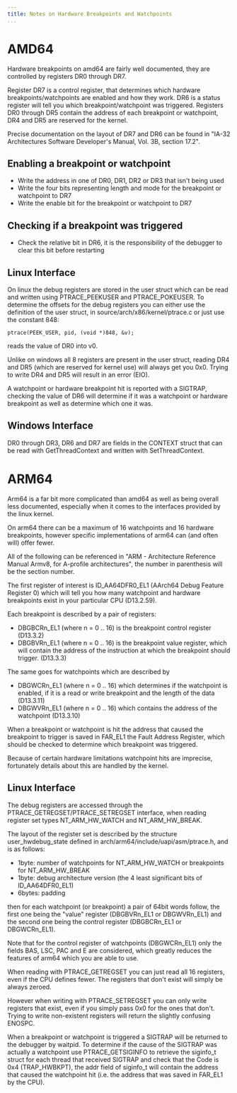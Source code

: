 ```yaml
---
title: Notes on Hardware Breakpoints and Watchpoints
...
```



# AMD64

Hardware breakpoints on amd64 are fairly well documented, they are controlled by registers DR0 through DR7.

Register DR7 is a control register, that determines which hardware breakpoints/watchpoints are enabled and how they work.
DR6 is a status register will tell you which breakpoint/watchpoint was triggered.
Registers DR0 through DR5 contain the address of each breakpoint or watchpoint, DR4 and DR5 are reserved for the kernel.

Precise documentation on the layout of DR7 and DR6 can be found in "IA-32 Architectures Software Developer's Manual, Vol. 3B, section 17.2".

## Enabling a breakpoint or watchpoint

* Write the address in one of DR0, DR1, DR2 or DR3 that isn't being used
* Write the four bits representing length and mode for the breakpoint or watchpoint to DR7
* Write the enable bit for the breakpoint or watchpoint to DR7

## Checking if a breakpoint was triggered

* Check the relative bit in DR6, it is the responsibility of the debugger to clear this bit before restarting

## Linux Interface

On linux the debug registers are stored in the user struct which can be read and written using PTRACE_PEEKUSER and PTRACE_POKEUSER.
To determine the offsets for the debug registers you can either use the definition of the user struct, in source/arch/x86/kernel/ptrace.c or just use the constant 848:

```
ptrace(PEEK_USER, pid, (void *)848, &v);
```

reads the value of DR0 into v0.

Unlike on windows all 8 registers are present in the user struct, reading DR4 and DR5 (which are reserved for kernel use) will always get you 0x0. Trying to write DR4 and DR5 will result in an error (EIO).

A watchpoint or hardware breakpoint hit is reported with a SIGTRAP, checking the value of DR6 will determine if it was a watchpoint or hardware breakpoint as well as determine which one it was.

## Windows Interface

DR0 through DR3, DR6 and DR7 are fields in the CONTEXT struct that can be read with GetThreadContext and written with SetThreadContext.

# ARM64

Arm64 is a far bit more complicated than amd64 as well as being overall less documented, especially when it comes to the interfaces provided by the linux kernel.

On arm64 there can be a maximum of 16 watchpoints and 16 hardware breakpoints, however specific implementations of arm64 can (and often will) offer fewer.

All of the following can be referenced in "ARM - Architecture Reference Manual Armv8, for A-profile architectures", the number in parenthesis will be the section number.

The first register of interest is ID_AA64DFR0_EL1 (AArch64 Debug Feature Register 0) which will tell you how many watchpoint and hardware breakpoints exist in your particular CPU (D13.2.59).

Each breakpoint is described by a pair of registers:
* DBGBCRn_EL1 (where n = 0 .. 16) is the breakpoint control register (D13.3.2)
* DBGBVRn_EL1 (where n = 0 .. 16) is the breakpoint value register, which will contain the address of the instruction at which the breakpoint should trigger. (D13.3.3)

The same goes for watchpoints which are described by

* DBGWCRn_EL1 (where n = 0 .. 16) which determines if the watchpoint is enabled, if it is a read or write breakpoint and the length of the data (D13.3.11)
* DBGWVRn_EL1 (where n = 0 .. 16) which contains the address of the watchpoint (D13.3.10)

When a breakpoint or watchpoint is hit the address that caused the breakpoint to trigger is saved in FAR_EL1 the Fault Address Register, which should be checked to determine which breakpoint was triggered.

Because of certain hardware limitations watchpoint hits are imprecise, fortunately details about this are handled by the kernel.

## Linux Interface

The debug registers are accessed through the PTRACE_GETREGSET/PTRACE_SETREGSET interface, when reading register set types NT_ARM_HW_WATCH and NT_ARM_HW_BREAK.

The layout of the register set is described by the structure user_hwdebug_state defined in arch/arm64/include/uapi/asm/ptrace.h, and is as follows:

* 1byte: number of watchpoints for NT_ARM_HW_WATCH or breakpoints for NT_ARM_HW_BREAK
* 1byte: debug architecture version (the 4 least significant bits of ID_AA64DFR0_EL1)
* 6bytes: padding

then for each watchpoint (or breakpoint) a pair of 64bit words follow, the first one being the "value" register (DBGBVRn_EL1 or DBGWVRn_EL1) and the second one being the control register (DBGBCRn_EL1 or DBGWCRn_EL1).

Note that for the control register of watchpoints (DBGWCRn_EL1) only the fields BAS, LSC, PAC and E are considered, which greatly reduces the features of arm64 which you are able to use.

When reading with PTRACE_GETREGSET you can just read all 16 registers, even if the CPU defines fewer. The registers that don't exist will simply be always zeroed.

However when writing with PTRACE_SETREGSET you can only write registers that exist, even if you simply pass 0x0 for the ones that don't. Trying to write non-existent registers will return the slightly confusing ENOSPC.

When a breakpoint or watchpoint is triggered a SIGTRAP will be returned to the debugger by waitpid. To determine if the cause of the SIGTRAP was actually a watchpoint use PTRACE_GETSIGINFO to retrieve the siginfo_t struct for each thread that received SIGTRAP and check that the Code is 0x4 (TRAP_HWBKPT), the addr field of siginfo_t will contain the address that caused the watchpoint hit (i.e. the address that was saved in FAR_EL1 by the CPU).
